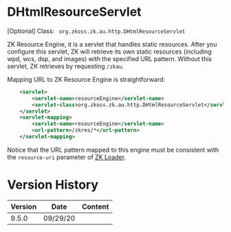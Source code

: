 # DHtmlResourceServlet

[Optional] Class: ` org.zkoss.zk.au.http.DHtmlResourceServlet`

ZK Resource Engine, it is a servlet that handles static resources. After
you configure this servlet, ZK will retrieve its own static resources
(including wpd, wcs, dsp, and images) with the specified URL pattern.
Without this servlet, ZK retrieves by requesting `/zkau`.

Mapping URL to ZK Resource Engine is straightforward:

``` xml
    <servlet>
        <servlet-name>resourceEngine</servlet-name>
        <servlet-class>org.zkoss.zk.au.http.DHtmlResourceServlet</servlet-class>
    </servlet>
    <servlet-mapping>
        <servlet-name>resourceEngine</servlet-name>
        <url-pattern>/zkres/*</url-pattern>
    </servlet-mapping>
```

Notice that the URL pattern mapped to this engine must be consistent
with the `resource-uri` parameter of [ZK
Loader]({{site.baseUrl}}/zk_config_ref/web.xml/ZK_Loader).

# Version History

| Version | Date     | Content |
|---------|----------|---------|
| 9.5.0   | 09/29/20 |         |
